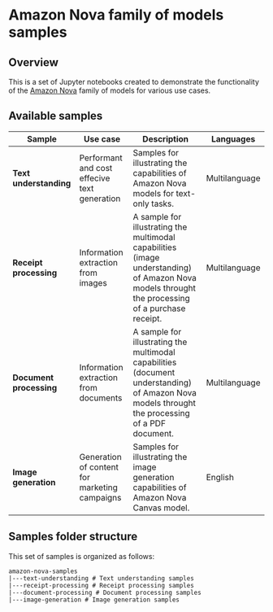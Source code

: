# Amazon Nova family of models samples

## Overview

This is a set of Jupyter notebooks created to demonstrate the functionality of the [Amazon Nova](https://aws.amazon.com/ai/generative-ai/nova) family of models for various use cases.

## Available samples

| Sample                  | Use case                                      | Description                                                                                                                                      | Languages     |
|-------------------------|-----------------------------------------------|--------------------------------------------------------------------------------------------------------------------------------------------------|---------------|
| **Text understanding**  | Performant and cost effecive text generation  | Samples for illustrating the capabilities of Amazon Nova models for text-only tasks.                                                             | Multilanguage |
| **Receipt processing**  | Information extraction from images            | A sample for illustrating the multimodal capabilities (image understanding) of Amazon Nova models throught the processing of a purchase receipt. | Multilanguage |
| **Document processing** | Information extraction from documents         | A sample for illustrating the multimodal capabilities (document understanding) of Amazon Nova models throught the processing of a PDF document.  | Multilanguage |
| **Image generation**    | Generation of content for marketing campaigns | Samples for illustrating the image generation capabilities of Amazon Nova Canvas model.                                                          | English       |

## Samples folder structure

This set of samples is organized as follows:

```
amazon-nova-samples
|---text-understanding # Text understanding samples
|---receipt-processing # Receipt processing samples
|---document-processing # Document processing samples
|---image-generation # Image generation samples
```


